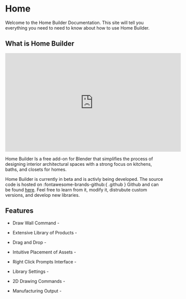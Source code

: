 # Home

Welcome to the Home Builder Documentation. This site will tell you everything you need to need to know about how to use Home Builder.

## What is Home Builder

<iframe width="560" height="315" src="https://www.youtube.com/embed/hzdL8Wks45A" title="YouTube video player" frameborder="0" allow="accelerometer; autoplay; clipboard-write; encrypted-media; gyroscope; picture-in-picture; web-share" allowfullscreen></iframe>

Home Builder Is a free add-on for Blender that simplifies the process of designing interior architectural spaces with a strong focus on kitchens, baths, and closets for homes. 

Home Builder is currently in beta and is activly being developed. The source code is hosted on :fontawesome-brands-github:{ .github } Github and can be found [here](https://github.com/CreativeDesigner3D/home_builder). Feel free to learn from it, modify it, distrubute custom versions, and develop new libraries.

## Features

* Draw Wall Command - 

* Extensive Library of Products - 

* Drag and Drop - 

* Intuitive Placement of Assets - 

* Right Click Prompts Interface - 

* Library Settings - 

* 2D Drawing Commands - 

* Manufacturing Output - 